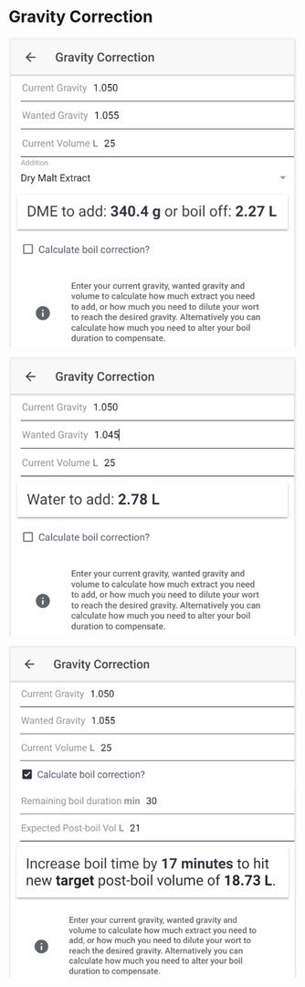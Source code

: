 # Gravity Correction

![Calculate how much DME to add or how much to boil off if gravity is too low](../.gitbook/assets/image%20%2834%29.png)

![Calculate how much water to add if gravity is too high](../.gitbook/assets/image%20%2845%29.png)

![Calculate how to correct the gravity by altering boil time if preferred](../.gitbook/assets/image%20%2841%29.png)

